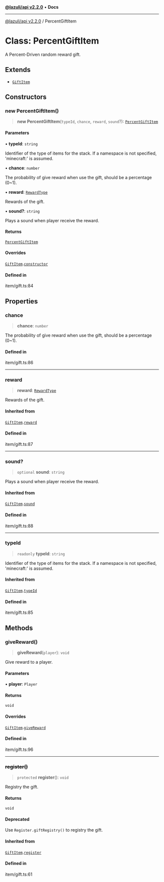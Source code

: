 [**@lazuli/api v2.2.0**](../README.md) • **Docs**

***

[@lazuli/api v2.2.0](../globals.md) / PercentGiftItem

# Class: PercentGiftItem

A Percent-Driven random reward gift.

## Extends

- [`GiftItem`](GiftItem.md)

## Constructors

### new PercentGiftItem()

> **new PercentGiftItem**(`typeId`, `chance`, `reward`, `sound`?): [`PercentGiftItem`](PercentGiftItem.md)

#### Parameters

• **typeId**: `string`

Identifier of the type of items for the stack. If a namespace is not specified, 'minecraft:' is assumed.

• **chance**: `number`

The probability of give reward when use the gift, should be a percentage (0~1).

• **reward**: [`RewardType`](../interfaces/RewardType.md)

Rewards of the gift.

• **sound?**: `string`

Plays a sound when player receive the reward.

#### Returns

[`PercentGiftItem`](PercentGiftItem.md)

#### Overrides

[`GiftItem`](GiftItem.md).[`constructor`](GiftItem.md#constructors)

#### Defined in

item/gift.ts:84

## Properties

### chance

> **chance**: `number`

The probability of give reward when use the gift, should be a percentage (0~1).

#### Defined in

item/gift.ts:86

***

### reward

> **reward**: [`RewardType`](../interfaces/RewardType.md)

Rewards of the gift.

#### Inherited from

[`GiftItem`](GiftItem.md).[`reward`](GiftItem.md#reward)

#### Defined in

item/gift.ts:87

***

### sound?

> `optional` **sound**: `string`

Plays a sound when player receive the reward.

#### Inherited from

[`GiftItem`](GiftItem.md).[`sound`](GiftItem.md#sound)

#### Defined in

item/gift.ts:88

***

### typeId

> `readonly` **typeId**: `string`

Identifier of the type of items for the stack. If a namespace is not specified, 'minecraft:' is assumed.

#### Inherited from

[`GiftItem`](GiftItem.md).[`typeId`](GiftItem.md#typeid)

#### Defined in

item/gift.ts:85

## Methods

### giveReward()

> **giveReward**(`player`): `void`

Give reward to a player.

#### Parameters

• **player**: `Player`

#### Returns

`void`

#### Overrides

[`GiftItem`](GiftItem.md).[`giveReward`](GiftItem.md#givereward)

#### Defined in

item/gift.ts:96

***

### ~~register()~~

> `protected` **register**(): `void`

Registry the gift.

#### Returns

`void`

#### Deprecated

Use `Register.giftRegistry()` to registry the gift.

#### Inherited from

[`GiftItem`](GiftItem.md).[`register`](GiftItem.md#register)

#### Defined in

item/gift.ts:61

